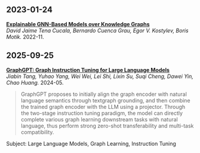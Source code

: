 ## 2023-01-24
[**Explainable GNN-Based Models over Knowledge Graphs**](https://openreview.net/pdf?id=CrCvGNHAIrz)  
*David Jaime Tena Cucala, Bernardo Cuenca Grau, Egor V. Kostylev, Boris Motik.* 2022-11.

## 2025-09-25

[**GraphGPT: Graph Instruction Tuning for Large Language Models**](https://arxiv.org/pdf/2310.13023)  
*Jiabin Tang, Yuhao Yang, Wei Wei, Lei Shi, Lixin Su, Suqi Cheng, Dawei Yin, Chao Huang.* 2024-05.
> GraphGPT proposes to initially align the graph encoder with natural language semantics through textgraph grounding, and then combine the trained graph encoder with the LLM using a projector. Through the two-stage instruction tuning paradigm, the model can directly complete various graph learning downstream tasks with natural language, thus perform strong zero-shot transferability and multi-task compatibility. 

Subject: Large Language Models, Graph Learning, Instruction Tuning      